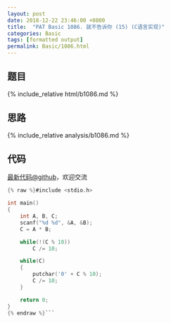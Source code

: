 ```yaml
---
layout: post
date: 2018-12-22 23:46:00 +0800
title:  "PAT Basic 1086. 就不告诉你 (15) (C语言实现)"
categories: Basic
tags: [formatted output]
permalink: Basic/1086.html
---
```


## 题目

{% include_relative html/b1086.md %}

## 思路

{% include_relative analysis/b1086.md %}
## 代码

[最新代码@github](https://github.com/OliverLew/PAT/blob/master/PATBasic/1086.c)，欢迎交流
```c
{% raw %}#include <stdio.h>

int main()
{
    int A, B, C;
    scanf("%d %d", &A, &B);
    C = A * B;

    while(!(C % 10))
        C /= 10;

    while(C)
    {
        putchar('0' + C % 10);
        C /= 10;
    }

    return 0;
}
{% endraw %}```